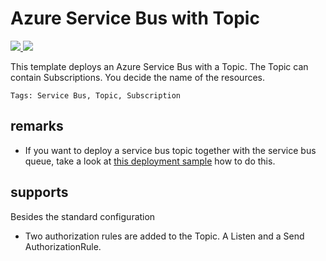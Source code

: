 # Azure Service Bus with Topic

<a href="https://portal.azure.com/#create/Microsoft.Template/uri/https%3A%2F%2Fraw.githubusercontent.com%2Fpascalnaber%2FEnterpriseARMTemplates%2Fmaster%2FResources%2FMicrosoft.ServiceBus(Topic)%2Fazuredeploy.json" target="_blank">
    <img src="http://azuredeploy.net/deploybutton.png"/>
</a>
<a href="http://armviz.io/#/?load=https%3A%2F%2Fraw.githubusercontent.com%2Fpascalnaber%2FEnterpriseARMTemplates%2Fmaster%2FResources%2FMicrosoft.ServiceBus(Topic)%2Fazuredeploy.json" target="_blank">
    <img src="http://armviz.io/visualizebutton.png"/>
</a>

This template deploys an Azure Service Bus with a Topic. The Topic can contain Subscriptions. You decide the name of the resources.

`Tags: Service Bus, Topic, Subscription`

## remarks

- If you want to deploy a service bus topic together with the service bus queue, 
  take a look at [this deployment sample](https://github.com/pascalnaber/EnterpriseARMTemplates/tree/master/DeploymentSamples/ServiceBusQueueAndTopicWithSubscriptions) how to do this. 

## supports

Besides the standard configuration

- Two authorization rules are added to the Topic. A Listen and a Send AuthorizationRule.


